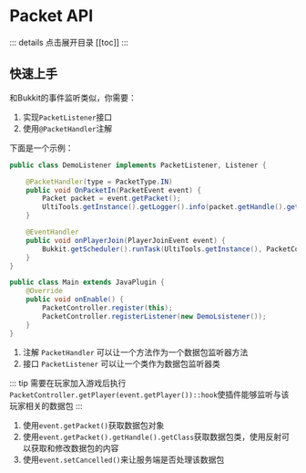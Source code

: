 # Packet API <Badge text="UltiCore 1.2.5+" vertical="middle"/>
::: details 点击展开目录
[[toc]]
:::
## 快速上手
和Bukkit的事件监听类似，你需要：
1. 实现`PacketListener`接口
2. 使用`@PacketHandler`注解

下面是一个示例：
<CodeGroup>
<CodeGroupItem title="DemoListener.java" active>

```java
public class DemoListener implements PacketListener, Listener {

    @PacketHandler(type = PacketType.IN)
    public void OnPacketIn(PacketEvent event) {
        Packet packet = event.getPacket();
        UltiTools.getInstance().getLogger().info(packet.getHandle().getClass());
    }

    @EventHandler
    public void onPlayerJoin(PlayerJoinEvent event) {
        Bukkit.getScheduler().runTask(UltiTools.getInstance(), PacketController.getPlayer(event.getPlayer())::hook);
    }
}
```

  </CodeGroupItem>

  <CodeGroupItem title="Main.java">

```java
public class Main extends JavaPlugin {
    @Override
    public void onEnable() {
        PacketController.register(this);
        PacketController.registerListener(new DemoLsistener());
    }
}
```

  </CodeGroupItem>
</CodeGroup>

1. 注解 `PacketHandler` 可以让一个方法作为一个数据包监听器方法
2. 接口 `PacketListener` 可以让一个类作为数据包监听器类

::: tip
需要在玩家加入游戏后执行`PacketController.getPlayer(event.getPlayer())::hook`使插件能够监听与该玩家相关的数据包
:::

1. 使用`event.getPacket()`获取数据包对象
2. 使用`event.getPacket().getHandle().getClass`获取数据包类，使用反射可以获取和修改数据包的内容
3. 使用`event.setCancelled()`来让服务端是否处理该数据包